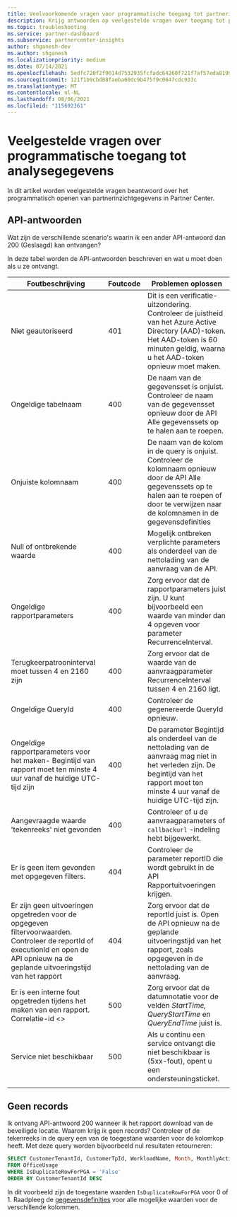 ```yaml
---
title: Veelvoorkomende vragen voor programmatische toegang tot partnerinzichten
description: Krijg antwoorden op veelgestelde vragen over toegang tot partnerinzichtgegevens via API.
ms.topic: troubleshooting
ms.service: partner-dashboard
ms.subservice: partnercenter-insights
author: shganesh-dev
ms.author: shganesh
ms.localizationpriority: medium
ms.date: 07/14/2021
ms.openlocfilehash: 5edfc720f2f9014d7532935fcfadc64260f721f7af57eda81994c710b6492df9
ms.sourcegitcommit: 121f1b9cbd88faeba60dc9b475f9c0647cdc933c
ms.translationtype: MT
ms.contentlocale: nl-NL
ms.lasthandoff: 08/06/2021
ms.locfileid: "115692361"
---
```

# <a name="programmatic-access-of-analytics-data-common-questions"></a>Veelgestelde vragen over programmatische toegang tot analysegegevens

In dit artikel worden veelgestelde vragen beantwoord over het programmatisch openen van partnerinzichtgegevens in Partner Center.

## <a name="api-responses"></a>API-antwoorden

Wat zijn de verschillende scenario's waarin ik een ander API-antwoord dan 200 (Geslaagd) kan ontvangen?

In deze tabel worden de API-antwoorden beschreven en wat u moet doen als u ze ontvangt.

|    Foutbeschrijving     |    Foutcode     |    Problemen oplossen     |
|    ----    |    ----    |    ----    |
|    Niet geautoriseerd     |    401     |    Dit is een verificatie-uitzondering. Controleer de juistheid van het Azure Active Directory (AAD)-token. Het AAD-token is 60 minuten geldig, waarna u het AAD-token opnieuw moet maken.     |
|    Ongeldige tabelnaam     |    400     |    De naam van de gegevensset is onjuist. Controleer de naam van de gegevensset opnieuw door de API Alle gegevenssets op te halen aan te roepen.     |
|    Onjuiste kolomnaam     |    400     |    De naam van de kolom in de query is onjuist. Controleer de kolomnaam opnieuw door de API Alle gegevenssets op te halen aan te roepen of door te verwijzen naar de kolomnamen in de gegevensdefinities    |
|    Null of ontbrekende waarde     |    400     |    Mogelijk ontbreken verplichte parameters als onderdeel van de nettolading van de aanvraag van de API.     |
|    Ongeldige rapportparameters     |    400     |    Zorg ervoor dat de rapportparameters juist zijn. U kunt bijvoorbeeld een waarde van minder dan 4 opgeven voor parameter RecurrenceInterval.     |
|    Terugkeerpatrooninterval moet tussen 4 en 2160 zijn     |    400     |    Zorg ervoor dat de waarde van de aanvraagparameter RecurrenceInterval tussen 4 en 2160 ligt.     |
|    Ongeldige QueryId     |    400     |    Controleer de gegenereerde QueryId opnieuw.     |
|    Ongeldige rapportparameters voor het maken- Begintijd van rapport moet ten minste 4 uur vanaf de huidige UTC-tijd zijn     |    400     |    De parameter Begintijd als onderdeel van de nettolading van de aanvraag mag niet in het verleden zijn. De begintijd van het rapport moet ten minste 4 uur vanaf de huidige UTC-tijd zijn.     |
|    Aangevraagde waarde 'tekenreeks' niet gevonden     |    400     |    Controleer of u de aanvraagparameters of `callbackurl` -indeling hebt bijgewerkt.     |
|    Er is geen item gevonden met opgegeven filters.     |    404     |    Controleer de parameter reportID die wordt gebruikt in de API Rapportuitvoeringen krijgen.     |
|    Er zijn geen uitvoeringen opgetreden voor de opgegeven filtervoorwaarden. Controleer de reportId of executionId en open de API opnieuw na de geplande uitvoeringstijd van het rapport     |    404     |    Zorg ervoor dat de reportId juist is. Open de API opnieuw na de geplande uitvoeringstijd van het rapport, zoals opgegeven in de nettolading van de aanvraag.     |
|    Er is een interne fout opgetreden tijdens het maken van een rapport. Correlatie-id <>     |    500     |    Zorg ervoor dat de datumnotatie voor de velden *StartTime,* *QueryStartTime* en *QueryEndTime* juist is.     |
|    Service niet beschikbaar    |    500     |    Als u continu een service ontvangt die niet beschikbaar is (5xx-fout), opent u een ondersteuningsticket.    |
|        |        |        |

## <a name="no-records"></a>Geen records

Ik ontvang API-antwoord 200 wanneer ik het rapport download van de beveiligde locatie. Waarom krijg ik geen records?
Controleer of de tekenreeks in de query een van de toegestane waarden voor de kolomkop heeft. Met deze query worden bijvoorbeeld nul resultaten retourneren:

```sql
SELECT CustomerTenantId, CustomerTpId, WorkloadName, Month, MonthlyActiveUsers 
FROM OfficeUsage 
WHERE IsDuplicateRowForPGA = 'False' 
ORDER BY CustomerTenantId DESC
```

In dit voorbeeld zijn de toegestane waarden `IsDuplicateRowForPGA` voor 0 of 1. Raadpleeg de [gegevensdefinities](insights-data-definitions.md) voor alle mogelijke waarden voor de verschillende kolommen.

